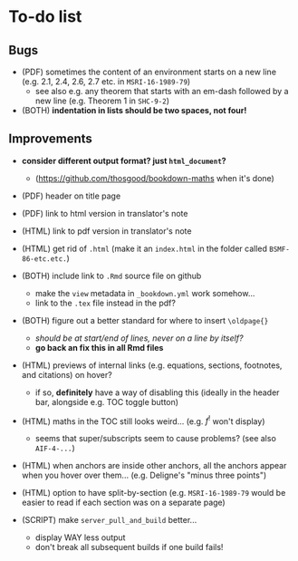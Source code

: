 # To-do list

## Bugs

- (PDF) sometimes the content of an environment starts on a new line (e.g. 2.1, 2.4, 2.6, 2.7 etc. in `MSRI-16-1989-79`)
  + see also e.g. any theorem that starts with an em-dash followed by a new line (e.g. Theorem 1 in `SHC-9-2`)
- (BOTH) **indentation in lists should be two spaces, not four!**

## Improvements

- **consider different output format? just `html_document`?**
  + (https://github.com/thosgood/bookdown-maths when it's done)

- (PDF) header on title page
- (PDF) link to html version in translator's note
- (HTML) link to pdf version in translator's note
- (HTML) get rid of `.html` (make it an `index.html` in the folder called `BSMF-86-etc.etc.`)

- (BOTH) include link to `.Rmd` source file on github
  + make the `view` metadata in `_bookdown.yml` work somehow...
  + link to the `.tex` file instead in the pdf?
- (BOTH) figure out a better standard for where to insert `\oldpage{}`
  + *should be at start/end of lines, never on a line by itself?*
  + **go back an fix this in all Rmd files**

- (HTML) previews of internal links (e.g. equations, sections, footnotes, and citations) on hover?
  + if so, **definitely** have a way of disabling this (ideally in the header bar, alongside e.g. TOC toggle button)
- (HTML) maths in the TOC still looks weird... (e.g. $f^!$ won't display)
  + seems that super/subscripts seem to cause problems? (see also `AIF-4-...`)
- (HTML) when anchors are inside other anchors, all the anchors appear when you hover over them... (e.g. Deligne's "minus three points")
- (HTML) option to have split-by-section (e.g. `MSRI-16-1989-79` would be easier to read if each section was on a separate page)

- (SCRIPT) make `server_pull_and_build` better...
  + display WAY less output
  + don't break all subsequent builds if one build fails!
